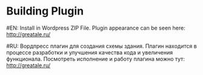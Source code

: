 # Building Plugin

#EN:
Install in Wordpress ZIP File. 
Plugin appearance can be seen here: http://greatale.ru/

#RU: 
Вордпресс плагин для создания схемы здания. Плагин находится в процессе разработки и улучшения качества кода и увеличения функционала.
Посмотреть исполнение и работу плагина можно тут: http://greatale.ru/
